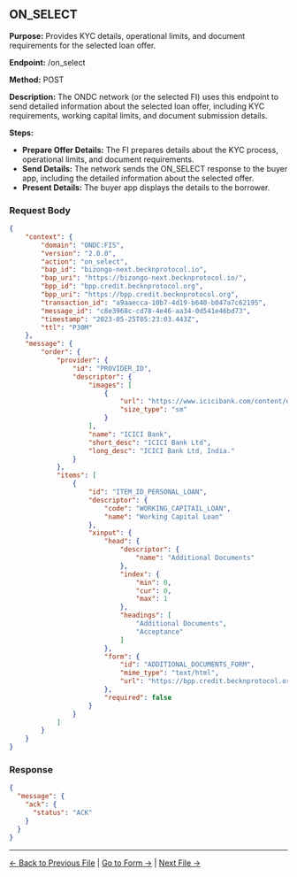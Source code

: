 ## ON_SELECT

**Purpose:** Provides KYC details, operational limits, and document requirements for the selected loan offer.

**Endpoint:** /on_select

**Method:** POST

**Description:** The ONDC network (or the selected FI) uses this endpoint to send detailed information about the selected loan offer, including KYC requirements, working capital limits, and document submission details.

**Steps:**
  - **Prepare Offer Details:** The FI prepares details about the KYC process, operational limits, and document requirements.
  - **Send Details:** The network sends the ON_SELECT response to the buyer app, including the detailed information about the selected offer.
  - **Present Details:** The buyer app displays the details to the borrower.



### Request Body

``` json
{
    "context": {
        "domain": "ONDC:FIS",
        "version": "2.0.0",
        "action": "on_select",
        "bap_id": "bizongo-next.becknprotocol.io",
        "bap_uri": "https://bizongo-next.becknprotocol.io/",
        "bpp_id": "bpp.credit.becknprotocol.org",
        "bpp_uri": "https://bpp.credit.becknprotocol.org",
        "transaction_id": "a9aaecca-10b7-4d19-b640-b047a7c62195",
        "message_id": "c8e3968c-cd78-4e46-aa34-0d541e46bd73",
        "timestamp": "2023-05-25T05:23:03.443Z",
        "ttl": "P30M"
    },
    "message": {
        "order": {
            "provider": {
                "id": "PROVIDER_ID",
                "descriptor": {
                    "images": [
                        {
                            "url": "https://www.icicibank.com/content/dam/icicibank/india/assets/images/header/logo.png",
                            "size_type": "sm"
                        }
                    ],
                    "name": "ICICI Bank",
                    "short_desc": "ICICI Bank Ltd",
                    "long_desc": "ICICI Bank Ltd, India."
                }
            },
            "items": [
                {
                    "id": "ITEM_ID_PERSONAL_LOAN",
                    "descriptor": {
                        "code": "WORKING_CAPITAIL_LOAN",
                        "name": "Working Capital Loan"
                    },
                    "xinput": {
                        "head": {
                            "descriptor": {
                                "name": "Additional Documents"
                            },
                            "index": {
                                "min": 0,
                                "cur": 0,
                                "max": 1
                            },
                            "headings": [
                                "Additional Documents",
                                "Acceptance"
                            ]
                        },
                        "form": {
                            "id": "ADDITIONAL_DOCUMENTS_FORM",
                            "mime_type": "text/html",
                            "url": "https://bpp.credit.becknprotocol.org/loans-kyc/xinput/form/ADDITIONAL_DOCUMENTS_FORM"
                        },
                        "required": false
                    }
                }
            ]
        }
    }
}
```

### Response

```json
{
  "message": {
    "ack": {
      "status": "ACK"
    }
  }
}
```


---

<p align="center">

[← Back to Previous File](select_1.md) | [Go to Form →](form_additional_documents.md) | [Next File →](select_2.md)

</p>

